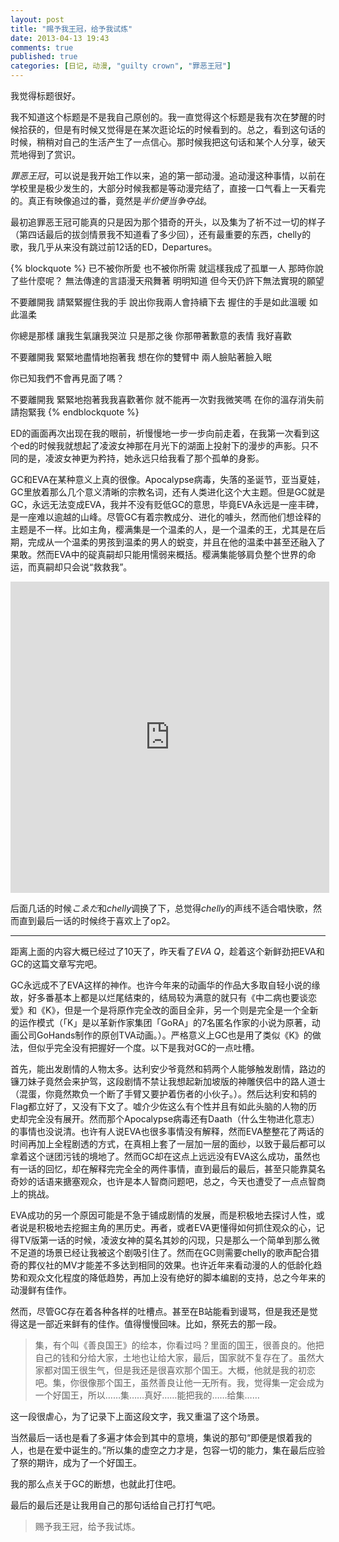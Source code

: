 ```yaml
---
layout: post
title: "赐予我王冠，给予我试炼"
date: 2013-04-13 19:43
comments: true
published: true
categories: [日记, 动漫, "guilty crown", "罪恶王冠"]
---
```


<div class='begin-indent2em' filter='p:not(:has(a.fancybox :first-child))'></div>

我觉得标题很好。

我不知道这个标题是不是我自己原创的。我一直觉得这个标题是我有次在梦醒的时候拾获的，但是有时候又觉得是在某次逛论坛的时候看到的。总之，看到这句话的时候，稍稍对自己的生活产生了一点信心。那时候我把这句话和某个人分享，破天荒地得到了赏识。

*罪恶王冠*，可以说是我开始工作以来，追的第一部动漫。追动漫这种事情，以前在学校里是极少发生的，大部分时候我都是等动漫完结了，直接一口气看上一天看完的。真正有映像追过的番，竟然是*半价便当争夺战*。

最初追罪恶王冠可能真的只是因为那个猎奇的开头，以及集为了祈不过一切的样子（第四话最后的拔剑情景我不知道看了多少回），还有最重要的东西，chelly的歌，我几乎从来没有跳过前12话的ED，Departures。

{% blockquote %}
已不被你所愛
也不被你所需
就這樣我成了孤單一人
那時你說了些什麼呢？
無法傳達的言語漫天飛舞著
明明知道
但今天仍許下無法實現的願望

不要離開我
請緊緊握住我的手
說出你我兩人會持續下去
握住的手是如此溫暖
如此溫柔

你總是那樣
讓我生氣讓我哭泣
只是那之後
你那帶著歉意的表情
我好喜歡

不要離開我
緊緊地盡情地抱著我
想在你的雙臂中
兩人臉貼著臉入眠

你已知我們不會再見面了嗎？

不要離開我
緊緊地抱著我我喜歡著你
就不能再一次對我微笑嗎
在你的溫存消失前
請抱緊我
{% endblockquote %}

ED的画面再次出现在我的眼前，祈慢慢地一步一步向前走着，在我第一次看到这个ed的时候我就想起了凌波女神那在月光下的湖面上投射下的漫步的声影。只不同的是，凌波女神更为矜持，她永远只给我看了那个孤单的身影。

GC和EVA在某种意义上真的很像。Apocalypse病毒，失落的圣诞节，亚当夏娃，GC里放着那么几个意义清晰的宗教名词，还有人类进化这个大主题。但是GC就是GC，永远无法变成EVA，我并不没有贬低GC的意思，毕竟EVA永远是一座丰碑，是一座难以逾越的山峰。尽管GC有着宗教成分、进化的噱头，然而他们想诠释的主题是不一样。比如主角，樱满集是一个温柔的人，是一个温柔的王，尤其是在后期，完成从一个温柔的男孩到温柔的男人的蜕变，并且在他的温柔中甚至还融入了果敢。然而EVA中的碇真嗣却只能用懦弱来概括。樱满集能够肩负整个世界的命运，而真嗣却只会说“救救我”。

<iframe height=498 width=510 src="http://player.youku.com/embed/XMzgxMDIyNzQw" frameborder=0 allowfullscreen></iframe>

后面几话的时候*こゑだ*和*chelly*调换了下，总觉得*chelly*的声线不适合唱快歌，然而直到最后一话的时候终于喜欢上了op2。

---

距离上面的内容大概已经过了10天了，昨天看了*EVA Q*，趁着这个新鲜劲把EVA和GC的这篇文章写完吧。

GC永远成不了EVA这样的神作。也许今年来的动画华的作品大多取自轻小说的缘故，好多番基本上都是以烂尾结束的，结局较为满意的就只有《中二病也要谈恋爱》和《K》，但是一个是将原作完全改的面目全非，另一个则是完全是一个全新的运作模式（「K」是以革新作家集团「GoRA」的7名匿名作家的小说为原著，动画公司GoHands制作的原创TVA动画。）。严格意义上GC也是用了类似《K》的做法，但似乎完全没有把握好一个度。以下是我对GC的一点吐槽。

首先，能出发剧情的人物太多。达利安少爷竟然和鸫两个人能够触发剧情，路边的镰刀妹子竟然会来护驾，这段剧情不禁让我想起新加坡版的神雕侠侣中的路人道士（混蛋，你竟然欺负一个断了手臂又要护着伤者的小伙子。）。然后达利安和鸫的Flag都立好了，又没有下文了。嘘介少佐这么有个性并且有如此头脑的人物的历史却完全没有展开。然而那个Apocalypse病毒还有Daath（什么生物进化意志）的事情也没说清。也许有人说EVA也很多事情没有解释，然而EVA整整花了两话的时间再加上全程剧透的方式，在真相上套了一层加一层的面纱，以致于最后都可以拿着这个谜团污钱的境地了。然而GC却在这点上远远没有EVA这么成功，虽然也有一话的回忆，却在解释完完全全的两件事情，直到最后的最后，甚至只能靠莫名奇妙的话语来搪塞观众，也许是本人智商问题吧，总之，今天也遭受了一点点智商上的挑战。

EVA成功的另一个原因可能是不急于铺成剧情的发展，而是积极地去探讨人性，或者说是积极地去挖掘主角的黑历史。再者，或者EVA更懂得如何抓住观众的心，记得TV版第一话的时候，凌波女神的莫名其妙的闪现，只是那么一个简单到那么微不足道的场景已经让我被这个剧吸引住了。然而在GC则需要chelly的歌声配合猎奇的葬仪社的MV才能差不多达到相同的效果。也许近年来看动漫的人的低龄化趋势和观众文化程度的降低趋势，再加上没有绝好的脚本编剧的支持，总之今年来的动漫鲜有佳作。

然而，尽管GC存在着各种各样的吐槽点。甚至在B站能看到谩骂，但是我还是觉得这是一部近来鲜有的佳作。值得慢慢回味。比如，祭死去的那一段。

>集，有个叫《善良国王》的绘本，你看过吗？里面的国王，很善良的。他把自己的钱和分给大家，土地也让给大家，最后，国家就不复存在了。虽然大家都对国王很生气，但是我还是很喜欢那个国王。大概，他就是我的初恋吧。集，你很像那个国王，虽然善良让他一无所有。我，觉得集一定会成为一个好国王，所以……集……真好……能把我的……给集……

这一段很虐心，为了记录下上面这段文字，我又重温了这个场景。

当然最后一话也是看了多遍才体会到其中的意境，集说的那句“即便是恨着我的人，也是在爱中诞生的。”所以集的虚空之力才是，包容一切的能力，集在最后应验了祭的期许，成为了一个好国王。

我的那么点关于GC的断想，也就此打住吧。

最后的最后还是让我用自己的那句话给自己打打气吧。

>赐予我王冠，给予我试炼。


